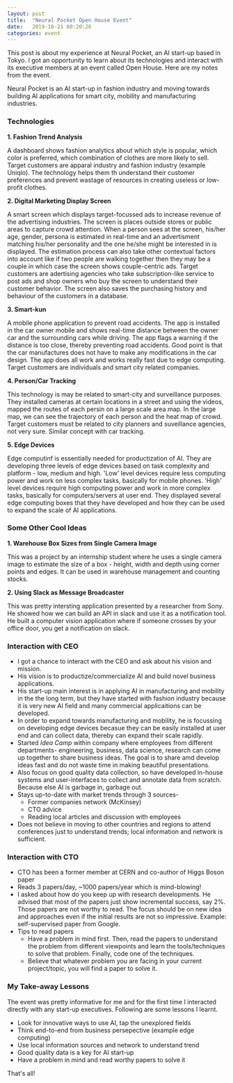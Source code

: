 ```yaml
---
layout: post
title:  "Neural Pocket Open House Event"
date:   2019-10-21 00:20:26 
categories: event
---
```

This post is about my experience at Neural Pocket, an AI start-up based in Tokyo. I got an opportunity to learn about its technologies and interact with its executive members at an event called Open House. Here are my notes from the event.

Neural Pocket is an AI start-up in fashion industry and moving towards building AI applications for smart city, mobility and manufacturing industries.

### Technologies

**1. Fashion Trend Analysis**

A dashboard shows fashion analytics about which style is popular, which color is preferred, which combination of clothes are more likely to sell. Target customers are apparal industry and fashion industry (example Uniqlo). The technology helps them th understand their customer preferences and prevent wastage of resources in creating useless or low-profit clothes.

**2. Digital Marketing Display Screen**

A smart screen which displays target-focussed ads to increase revenue of the advertising industries. The 
screen is places outside stores or public areas to capture crowd attention. When a person sees at the screen, his/her age, gender, persona is estimated in real-time and an advertisment matching his/her personality and the one he/she might be interested in is displayed. The estimation process can also take other contextual factors into account like if two people are walking together then they may be a couple in which case the screen shows couple-centric ads. Target customers are adertising agencies who take subscription-like service to post ads and shop owners who buy the screen to understand their customer behavior. The screen also saves the purchasing history and behaviour of the customers in a database.

**3. Smart-kun**

A mobile phone application to prevent road accidents. The app is installed in the car owner mobile and shows real-time distance between the owner car and the surrounding cars while driving. The app flags a warning if the distance is too close, thereby preventing road accidents. Good point is that the car manufactures does not have to make any modifications in the car design. The app does all work and works really fast due to edge computing. Target customers are individuals and smart city related companies.

**4. Person/Car Tracking**

This technology is may be related to smart-city and surveillance purposes. They installed cameras at certain locations in a street and using the videos, mapped the routes of each persin on a large scale area map. In the large map, we can see the trajectory of each person and the heat map of crowd. Target customers must be related to city planners and suveillance agencies, not very sure. Similar concept with car tracking.

**5. Edge Devices**

Edge computinf is essentially needed for productization of AI. They are developing three levels of edge devices based on task complexity and platform - low, medium and high. 'Low' level devices require less computing power and work on less complex tasks, basically for mobile phones. 'High' level devices require high computing power and work in more complex tasks, basically for computers/servers at user end. They displayed several edge computing boxes that they have developed and how they can be used to expand the scale of AI applications.

### Some Other Cool Ideas
**1. Warehouse Box Sizes from Single Camera Image**

This was a project by an internship student where he uses a single camera image to estimate the size of a box - height, width and depth using corner points and edges. It can be used in warehouse management and counting stocks.

**2. Using Slack as Message Broadcaster**

This was pretty intersting application presented by a researcher from Sony. He showed how we can build an API in slack and use it as a notification tool. He built a computer vision application where if someone crosses by your office door, you get a notification on slack.

### Interaction with CEO

- I got a chance to interact with the CEO and ask about his vision and mission.
- His vision is to productize/commercialize AI and build novel business applications.
- His start-up main interest is in applying AI in manufacturing and mobility in the the long term, but they have started with fashion industry because it is very new AI field and many commercial applicaitions can be developed.
- In order to expand towards manufacturing and mobility, he is focussing on developing edge devices becasue they can be easily installed at user end and can collect data, thereby can expand their scale rapidly.
- Started *Idea Camp* within company where employees from different departments- engineering, business, data science, research can come up together to share business ideas. The goal is to share amd develop ideas fast and do not waste time in making beautiful presentations.
- Also focus on good quality data collection, so have developed in-house systems and user-interfaces to collect and annotate data from scratch. Because else AI is garbage in, garbage out.
- Stays up-to-date with market trends through 3 sources-
  - Former companies network (McKinsey)
  - CTO advice
  - Reading local articles and discussion with employees
- Does not believe in moving to other countries and regions to attend conferences just to understand trends; local information and network is sufficient.

### Interaction with CTO

- CTO has been a former member at CERN and co-author of Higgs Boson paper
- Reads 3 papers/day, ~1000 papers/year which is mind-blowing!
- I asked about how do you keep up with research developments. He advised that most of the papers just show incremental success, say 2%. Those papers are not worthy to read. The focus should be on new idea and approaches even if the initial results are not so impressive. Example: self-supervised paper from Google.
- Tips to read papers
  - Have a problem in mind first. Then, read the papers to understand the problem from different viewpoints and learn the tools/techniques to solve that problem. Finally, code one of the techniques.
  - Believe that whatever problem you are facing in your current project/topic, you will find a paper to solve it.

### My Take-away Lessons

The event was pretty informative for me and for the first time I interacted directly with any start-up executives. Following are some lessons I learnt.

- Look for innovative ways to use AI, tap the unexplored fields
- Think end-to-end from business persepective (example edge computing)
- Use local information sources and network to understand trend
- Good quality data is a key for AI start-up
- Have a problem in mind and read worthy papers to solve it


That's all!
